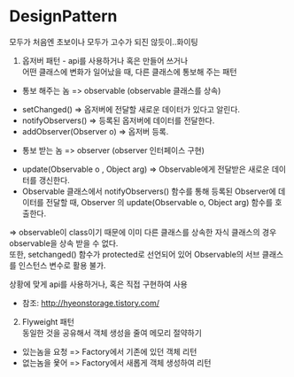 # DesignPattern
모두가 처음엔 초보이나 모두가 고수가 되진 않듯이..화이팅  
  
1. 옵저버 패턴 - api를 사용하거나 혹은 만들어 쓰거나  
어떤 클래스에 변화가 일어났을 때, 다른 클래스에 통보해 주는 패턴  
  
- 통보 해주는 놈 => observable (observable 클래스를 상속)  
 * setChanged() => 옵저버에 전달할 새로운 데이터가 있다고 알린다.  
 * notifyObservers() => 등록된 옵저버에 데이터를 전달한다.  
 * addObserver(Observer o) => 옵저버 등록.  
  
- 통보 받는 놈 => observer (observer 인터페이스 구현)  
 * update(Observable o , Object arg) => Observable에게 전달받은 새로운 데이터를 갱신한다.  
 * Observable 클래스에서 notifyObservers() 함수를 통해 등록된 Observer에 데이터를 전달할 때, Observer 의
  update(Observable o, Object arg) 함수를 호출한다.
  
 => observable이 class이기 때문에 이미 다른 클래스를 상속한 자식 클래스의 경우 observable을 상속 받을 수 없다.  
  또한, setchanged() 함수가 protected로 선언되어 있어 Observable의 서브 클래스를 인스턴스 변수로 활용 불가.  

상황에 맞게 api를 사용하거나, 혹은 직접 구현하여 사용  
* 참조: http://hyeonstorage.tistory.com/  
  
2. Flyweight 패턴  
동일한 것을 공유해서 객체 생성을 줄여 메모리 절약하기  
 - 있는놈을 요청 => Factory에서 기존에 있던 객체 리턴  
 - 없는놈을 욫어 => Factory에서 새롭게 객체 생성하여 리턴  
 
 



   


